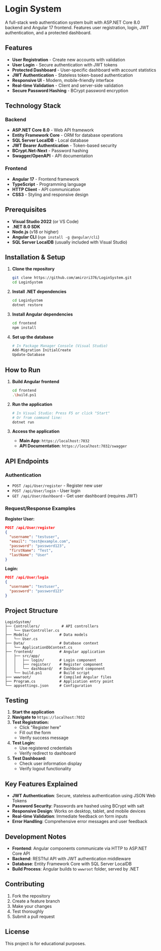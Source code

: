 # Login System

A full-stack web authentication system built with ASP.NET Core 8.0 backend and Angular 17 frontend. Features user registration, login, JWT authentication, and a protected dashboard.

## Features

- **User Registration** - Create new accounts with validation
- **User Login** - Secure authentication with JWT tokens
- **Protected Dashboard** - User-specific dashboard with account statistics
- **JWT Authentication** - Stateless token-based authentication
- **Responsive UI** - Modern, mobile-friendly interface
- **Real-time Validation** - Client and server-side validation
- **Secure Password Hashing** - BCrypt password encryption

## Technology Stack

### Backend
- **ASP.NET Core 8.0** - Web API framework
- **Entity Framework Core** - ORM for database operations
- **SQL Server LocalDB** - Local database
- **JWT Bearer Authentication** - Token-based security
- **BCrypt.Net-Next** - Password hashing
- **Swagger/OpenAPI** - API documentation

### Frontend
- **Angular 17** - Frontend framework
- **TypeScript** - Programming language
- **HTTP Client** - API communication
- **CSS3** - Styling and responsive design

## Prerequisites

- **Visual Studio 2022** (or VS Code)
- **.NET 8.0 SDK**
- **Node.js** (v18 or higher)
- **Angular CLI** (`npm install -g @angular/cli`)
- **SQL Server LocalDB** (usually included with Visual Studio)

## Installation & Setup

1. **Clone the repository**
   ```bash
   git clone https://github.com/amirzri376/LoginSystem.git
   cd LoginSystem
   ```

2. **Install .NET dependencies**
   ```bash
   cd LoginSystem
   dotnet restore
   ```

3. **Install Angular dependencies**
   ```bash
   cd frontend
   npm install
   ```

4. **Set up the database**
   ```bash
   # In Package Manager Console (Visual Studio)
   Add-Migration InitialCreate
   Update-Database
   ```

## How to Run

1. **Build Angular frontend**
   ```bash
   cd frontend
   .\build.ps1
   ```

2. **Run the application**
   ```bash
   # In Visual Studio: Press F5 or click "Start"
   # Or from command line:
   dotnet run
   ```

3. **Access the application**
   - **Main App**: `https://localhost:7032`
   - **API Documentation**: `https://localhost:7032/swagger`

## API Endpoints

### Authentication
- `POST /api/User/register` - Register new user
- `POST /api/User/login` - User login
- `GET /api/User/dashboard` - Get user dashboard (requires JWT)

### Request/Response Examples

**Register User:**
```json
POST /api/User/register
{
  "username": "testuser",
  "email": "test@example.com",
  "password": "password123",
  "firstName": "Test",
  "lastName": "User"
}
```

**Login:**
```json
POST /api/User/login
{
  "username": "testuser",
  "password": "password123"
}
```

## Project Structure

```
LoginSystem/
├── Controllers/          # API controllers
│   └── UserController.cs
├── Models/              # Data models
│   └── User.cs
├── Data/                # Database context
│   └── ApplicationDbContext.cs
├── frontend/            # Angular application
│   ├── src/app/
│   │   ├── login/       # Login component
│   │   ├── register/    # Register component
│   │   └── dashboard/   # Dashboard component
│   └── build.ps1        # Build script
├── wwwroot/             # Compiled Angular files
├── Program.cs           # Application entry point
└── appsettings.json     # Configuration
```

## Testing

1. **Start the application**
2. **Navigate to** `https://localhost:7032`
3. **Test Registration:**
   - Click "Register here"
   - Fill out the form
   - Verify success message
4. **Test Login:**
   - Use registered credentials
   - Verify redirect to dashboard
5. **Test Dashboard:**
   - Check user information display
   - Verify logout functionality

## Key Features Explained

- **JWT Authentication**: Secure, stateless authentication using JSON Web Tokens
- **Password Security**: Passwords are hashed using BCrypt with salt
- **Responsive Design**: Works on desktop, tablet, and mobile devices
- **Real-time Validation**: Immediate feedback on form inputs
- **Error Handling**: Comprehensive error messages and user feedback

## Development Notes

- **Frontend**: Angular components communicate via HTTP to ASP.NET Core API
- **Backend**: RESTful API with JWT authentication middleware
- **Database**: Entity Framework Core with SQL Server LocalDB
- **Build Process**: Angular builds to `wwwroot` folder, served by .NET

## Contributing

1. Fork the repository
2. Create a feature branch
3. Make your changes
4. Test thoroughly
5. Submit a pull request

## License

This project is for educational purposes.

